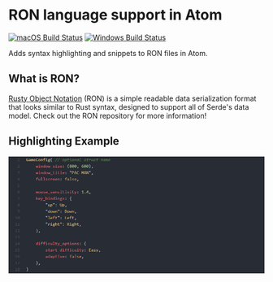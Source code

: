 # RON language support in Atom
[![macOS Build Status](https://travis-ci.com/olvyko/language-ron.svg?branch=master)](https://travis-ci.org/olvyko/language-ron)
[![Windows Build Status](https://ci.appveyor.com/api/projects/status/f06ewadl2o9j3b74?svg=true)](https://ci.appveyor.com/project/olvyko/language-ron)

Adds syntax highlighting and snippets to RON files in Atom.

## What is RON?

[Rusty Object Notation](https://github.com/ron-rs/ron) (RON) is a simple
readable data serialization format that looks similar to Rust syntax,
designed to support all of Serde's data model. Check out the RON repository
for more information!

## Highlighting Example

![Syntax highlighting example](docs/ron-example.png)
